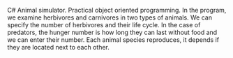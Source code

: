 C# Animal simulator.
Practical object oriented programming.
In the program, we examine herbivores and carnivores in two types of animals.
We can specify the number of herbivores and their life cycle.
In the case of predators, the hunger number is how long they can last without food and we can enter their number.
Each animal species reproduces, it depends if they are located next to each other.
